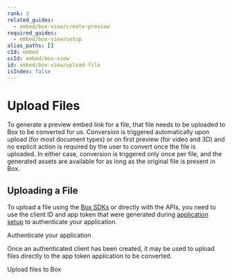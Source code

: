 ```yaml
---
rank: 3
related_guides:
  - embed/box-view/create-preview
required_guides:
  - embed/box-view/setup
alias_paths: []
cId: embed
scId: embed/box-view
id: embed/box-view/upload-file
isIndex: false
---
```


# Upload Files

To generate a preview embed link for a file, that file needs to be uploaded to
Box to be converted for us. Conversion is triggered automatically upon upload
(for most document types) or on first preview (for video and 3D) and no
explicit action is required by the user to convert once the file is uploaded.
In either case, conversion is triggered only once per file, and the generated
assets are available for as long as the original file is present in Box.

## Uploading a File

To upload a file using the [Box SDKs](pages://sdks-and-tools/) or directly with
the APIs, you need to use the client ID and app token that were generated
during [application setup](guide://embed/box-view/setup) to authenticate your
application.

<CTA to='guide://authentication/app-token/'>
Authenticate your application

</CTA>

Once an authenticated client has been created, it may be used to upload files
directly to the app token application to be converted.

<CTA to='guide://uploads/direct/file/'>
Upload files to Box

</CTA>
